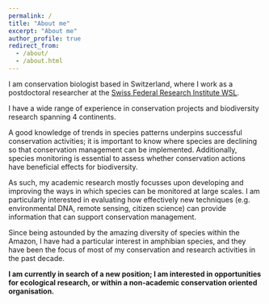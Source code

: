 ```yaml
---
permalink: /
title: "About me"
excerpt: "About me"
author_profile: true
redirect_from: 
  - /about/
  - /about.html
---
```


I am conservation biologist based in Switzerland, where I work as a postdoctoral researcher at the [Swiss Federal Research Institute WSL](https://www.wsl.ch).

I have a wide range of experience in conservation projects and biodiversity research spanning 4 continents.

A good knowledge of trends in species patterns underpins successful conservation activities; it is important to know where species are declining so that conservation management can be implemented. Additionally, species monitoring is essential to assess whether conservation actions have beneficial effects for biodiversity.

As such, my academic research mostly focusses upon developing and improving the ways in which species can be monitored at large scales. I am particularly interested in evaluating how effectively new techniques (e.g. environmental DNA, remote sensing, citizen science) can provide information that can support conservation management.
 
Since being astounded by the amazing diversity of species within the Amazon, I have had a particular interest in amphibian species, and they have been the focus of most of my conservation and research activities in the past decade. 


**I am currently in search of a new position; I am interested in opportunities for ecological research, or within a non-academic conservation oriented organisation.**